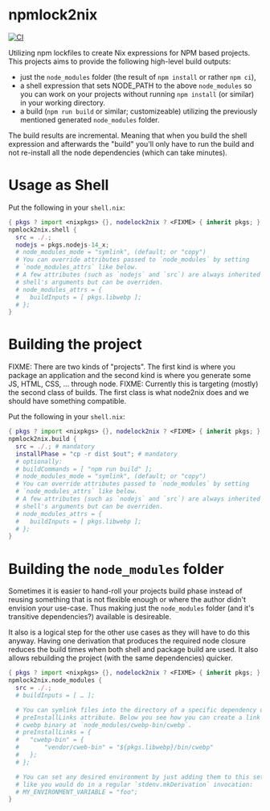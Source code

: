# npmlock2nix
[![CI](https://github.com/Tweag/npmlock2nix/workflows/Tests/badge.svg)](https://github.com/andir/npmlock2nix/actions)

Utilizing npm lockfiles to create Nix expressions for NPM based projects. This
projects aims to provide the following high-level build outputs:

* just the `node_modules` folder (the result of `npm install` or rather `npm ci`),
* a shell expression that sets NODE_PATH to the above `node_modules` so you can work on your projects without running `npm install` (or similar) in your working directory.
* a build (`npm run build` or similar; customizeable) utilizing the previously mentioned generated `node_modules` folder.

The build results are incremental. Meaning that when you build the shell
expression and afterwards the "build" you'll only have to run the build and not
re-install all the node dependencies (which can take minutes).

# Usage as Shell

Put the following in your `shell.nix`:

```nix
{ pkgs ? import <nixpkgs> {}, nodelock2nix ? <FIXME> { inherit pkgs; } }:
npmlock2nix.shell {
  src = ./.;
  nodejs = pkgs.nodejs-14_x;
  # node_modules_mode = "symlink", (default; or "copy")
  # You can override attributes passed to `node_modules` by setting
  # `node_modules_attrs` like below.
  # A few attributes (such as `nodejs` and `src`) are always inherited from the
  # shell's arguments but can be overriden.
  # node_modules_attrs = {
  #   buildInputs = [ pkgs.libwebp ];
  # };
}
```

# Building the project

FIXME: There are two kinds of "projects". The first kind is where you package an application and the second kind is where you generate some JS, HTML, CSS, … through node.
FIXME: Currently this is targeting (mostly) the second class of builds. The first class is what node2nix does and we should have something compatible.

Put the following in your `shell.nix`:

```nix
{ pkgs ? import <nixpkgs> {}, nodelock2nix ? <FIXME> { inherit pkgs; } }:
npmlock2nix.build {
  src = ./.; # mandatory
  installPhase = "cp -r dist $out"; # mandatory
  # optionally:
  # buildCommands = [ "npm run build" ];
  # node_modules_mode = "symlink", (default; or "copy")
  # You can override attributes passed to `node_modules` by setting
  # `node_modules_attrs` like below.
  # A few attributes (such as `nodejs` and `src`) are always inherited from the
  # shell's arguments but can be overriden.
  # node_modules_attrs = {
  #   buildInputs = [ pkgs.libwebp ];
  # };
}
```

# Building the `node_modules` folder

Sometimes it is easier to hand-roll your projects build phase instead of
reusing something that is not flexible enough or where the author didn't
envision your use-case. Thus making just the `node_modules` folder (and it's
transitive dependencies?) available is desireable.

It also is a logical step for the other use cases as they will have to do this
anyway. Having one derivation that produces the required node closure reduces
the build times when both shell and package build are used. It also allows
rebuilding the project (with the same dependencies) quicker.


```nix
{ pkgs ? import <nixpkgs> {}, nodelock2nix ? <FIXME> { inherit pkgs; } }:
npmlock2nix.node_modules {
  src = ./.;
  # buildInputs = [ … ];

  # You can symlink files into the directory of a specific dependency using the
  # preInstallLinks attribute. Below you see how you can create a link to the
  # cwebp binary at `node_modules/cwebp-bin/cwebp`.
  # preInstallLinks = {
  #   "cwebp-bin" = {
  #       "vendor/cweb-bin" = "${pkgs.libwebp}/bin/cwebp"
  #   };
  # };

  # You can set any desired environment by just adding them to this set just
  # like you would do in a regular `stdenv.mkDerivation` invocation:
  # MY_ENVIRONMENT_VARIABLE = "foo";
}
```


